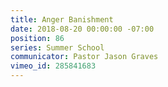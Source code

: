 ```yaml
---
title: Anger Banishment
date: 2018-08-20 00:00:00 -07:00
position: 86
series: Summer School
communicator: Pastor Jason Graves
vimeo_id: 285841683
---
```


